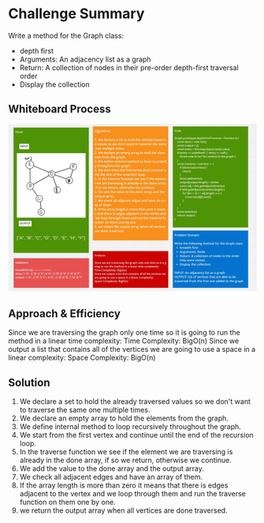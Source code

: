 # Challenge Summary
<!-- Description of the challenge -->
Write a method for the Graph class:

* depth first
* Arguments: An adjacency list as a graph
* Return: A collection of nodes in their pre-order depth-first traversal order
* Display the collection

## Whiteboard Process
<!-- Embedded whiteboard image -->
![WHITEBOARD](../../../../assets/DEPTHFIRSTGRAPH.jpeg)

## Approach & Efficiency
<!-- What approach did you take? Why? What is the Big O space/time for this approach? -->
Since we are traversing the graph only one time so it is going to run the method in a linear time complexity: 
Time Complexity: BigO(n)
Since we output a list that contains all of the vertices we are going to use a space in a linear complexity:
Space Complexity: BigO(n)

## Solution
<!-- Show how to run your code, and examples of it in action -->
1. We declare a set to hold the already traversed values so we don't want to traverse the same one multiple times.
2. We declare an empty array to hold the elements from the graph.
3. We define internal method to loop recursively throughout the graph.
4. We start from the first vertex and continue until the end of the recursion loop.
5. In the traverse function we see if the element we are traversing is already in the done array, if so we return, otherwise we continue.
6. We add the value to the done array and the output array.
7. We check all adjacent edges and have an array of them.
8. If the array length is more than zero it means that there is edges adjacent to the vertex and we loop through them and run the traverse function on them one by one.
9. we return the output array when all vertices are done traversed.
